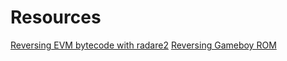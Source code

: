 <!-- TITLE: Misc reversing-->

# Resources
[Reversing EVM bytecode with radare2](https://blog.positive.com/reversing-evm-bytecode-with-radare2-ab77247e5e53)
[Reversing Gameboy ROM](https://www.megabeets.net/reverse-engineering-a-gameboy-rom-with-radare2/)

